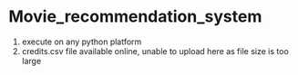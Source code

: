 # Movie_recommendation_system
1) execute on any python platform
2) credits.csv file available online, unable to upload here as file size is too large
